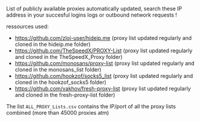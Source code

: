 List of publicly available proxies automatically updated, search these IP address in your succesful logins logs or outbound network requests !

ressources used:
  - https://github.com/zloi-user/hideip.me (proxy list updated regularly and cloned in the hideip.me folder)
  - https://github.com/TheSpeedX/PROXY-List (proxy list updated regularly and cloned in the TheSpeedX_Proxy folder)
  - https://github.com/monosans/proxy-list (proxy list updated regularly and cloned in the monosans_list folder)
  - https://github.com/hookzof/socks5_list (proxy list updated regularly and cloned in the hookzof_socks5 folder)
  - https://github.com/vakhov/fresh-proxy-list (proxy list updated regularly and cloned in the fresh-proxy-list folder)

The list `ALL_PROXY_Lists.csv` contains the IP/port of all the proxy lists combined (more than 45000 proxies atm)
